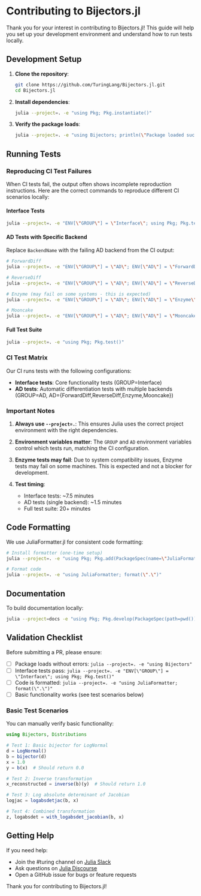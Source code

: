 # Contributing to Bijectors.jl

Thank you for your interest in contributing to Bijectors.jl! This guide will help you set up your development environment and understand how to run tests locally.

## Development Setup

 1. **Clone the repository**:
    
    ```bash
    git clone https://github.com/TuringLang/Bijectors.jl.git
    cd Bijectors.jl
    ```

 2. **Install dependencies**:
    
    ```bash
    julia --project=. -e "using Pkg; Pkg.instantiate()"
    ```
 3. **Verify the package loads**:
    
    ```bash
    julia --project=. -e "using Bijectors; println(\"Package loaded successfully\")"
    ```

## Running Tests

### Reproducing CI Test Failures

When CI tests fail, the output often shows incomplete reproduction instructions. Here are the correct commands to reproduce different CI scenarios locally:

#### Interface Tests

```bash
julia --project=. -e "ENV[\"GROUP\"] = \"Interface\"; using Pkg; Pkg.test()"
```

#### AD Tests with Specific Backend

Replace `BackendName` with the failing AD backend from the CI output:

```bash
# ForwardDiff
julia --project=. -e "ENV[\"GROUP\"] = \"AD\"; ENV[\"AD\"] = \"ForwardDiff\"; using Pkg; Pkg.test()"

# ReverseDiff  
julia --project=. -e "ENV[\"GROUP\"] = \"AD\"; ENV[\"AD\"] = \"ReverseDiff\"; using Pkg; Pkg.test()"

# Enzyme (may fail on some systems - this is expected)
julia --project=. -e "ENV[\"GROUP\"] = \"AD\"; ENV[\"AD\"] = \"Enzyme\"; using Pkg; Pkg.test()"

# Mooncake
julia --project=. -e "ENV[\"GROUP\"] = \"AD\"; ENV[\"AD\"] = \"Mooncake\"; using Pkg; Pkg.test()"
```

#### Full Test Suite

```bash
julia --project=. -e "using Pkg; Pkg.test()"
```

### CI Test Matrix

Our CI runs tests with the following configurations:

  - **Interface tests**: Core functionality tests (GROUP=Interface)
  - **AD tests**: Automatic differentiation tests with multiple backends (GROUP=AD, AD={ForwardDiff,ReverseDiff,Enzyme,Mooncake})

### Important Notes

 1. **Always use `--project=.`**: This ensures Julia uses the correct project environment with the right dependencies.

 2. **Environment variables matter**: The `GROUP` and `AD` environment variables control which tests run, matching the CI configuration.
 3. **Enzyme tests may fail**: Due to system compatibility issues, Enzyme tests may fail on some machines. This is expected and not a blocker for development.
 4. **Test timing**:
    
      + Interface tests: ~7.5 minutes
      + AD tests (single backend): ~1.5 minutes
      + Full test suite: 20+ minutes

## Code Formatting

We use JuliaFormatter.jl for consistent code formatting:

```bash
# Install formatter (one-time setup)
julia --project=. -e "using Pkg; Pkg.add(PackageSpec(name=\"JuliaFormatter\", version=\"1\"))"

# Format code
julia --project=. -e "using JuliaFormatter; format(\".\")"
```

## Documentation

To build documentation locally:

```bash
julia --project=docs -e "using Pkg; Pkg.develop(PackageSpec(path=pwd())); Pkg.instantiate(); include(\"docs/make.jl\")"
```

## Validation Checklist

Before submitting a PR, please ensure:

  - [ ] Package loads without errors: `julia --project=. -e "using Bijectors"`
  - [ ] Interface tests pass: `julia --project=. -e "ENV[\"GROUP\"] = \"Interface\"; using Pkg; Pkg.test()"`
  - [ ] Code is formatted: `julia --project=. -e "using JuliaFormatter; format(\".\")"`
  - [ ] Basic functionality works (see test scenarios below)

### Basic Test Scenarios

You can manually verify basic functionality:

```julia
using Bijectors, Distributions

# Test 1: Basic bijector for LogNormal  
d = LogNormal()
b = bijector(d)
x = 1.0
y = b(x)  # Should return 0.0

# Test 2: Inverse transformation
x_reconstructed = inverse(b)(y)  # Should return 1.0

# Test 3: Log absolute determinant of Jacobian
logjac = logabsdetjac(b, x)

# Test 4: Combined transformation  
z, logabsdet = with_logabsdet_jacobian(b, x)
```

## Getting Help

If you need help:

  - Join the #turing channel on [Julia Slack](https://julialang.org/slack/)
  - Ask questions on [Julia Discourse](https://discourse.julialang.org)
  - Open a GitHub issue for bugs or feature requests

Thank you for contributing to Bijectors.jl!

